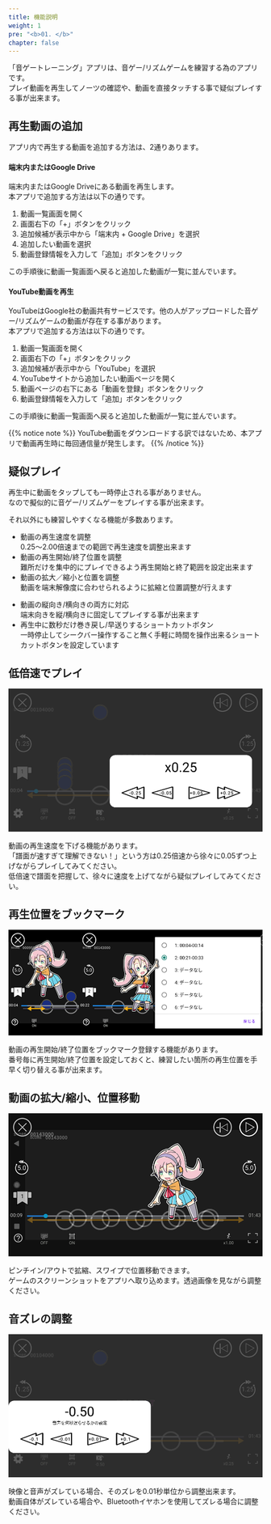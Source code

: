 ```yaml
---
title: 機能説明
weight: 1
pre: "<b>01. </b>"
chapter: false
---
```


「音ゲートレーニング」アプリは、音ゲー/リズムゲームを練習する為のアプリです。<br>
プレイ動画を再生してノーツの確認や、動画を直接タッチする事で疑似プレイする事が出来ます。

## 再生動画の追加

アプリ内で再生する動画を追加する方法は、2通りあります。

#### 端末内またはGoogle Drive

端末内またはGoogle Driveにある動画を再生します。<br>
本アプリで追加する方法は以下の通りです。

1. 動画一覧画面を開く
2. 画面右下の「+」ボタンをクリック
3. 追加候補が表示中から「端末内 + Google Drive」を選択
4. 追加したい動画を選択
5. 動画登録情報を入力して「追加」ボタンをクリック

この手順後に動画一覧画面へ戻ると追加した動画が一覧に並んでいます。

#### YouTube動画を再生

YouTubeはGoogle社の動画共有サービスです。他の人がアップロードした音ゲー/リズムゲームの動画が存在する事があります。<br>
本アプリで追加する方法は以下の通りです。

1. 動画一覧画面を開く
2. 画面右下の「+」ボタンをクリック
3. 追加候補が表示中から「YouTube」を選択
4. YouTubeサイトから追加したい動画ページを開く
5. 動画ページの右下にある「動画を登録」ボタンをクリック
6. 動画登録情報を入力して「追加」ボタンをクリック

この手順後に動画一覧画面へ戻ると追加した動画が一覧に並んでいます。

{{% notice note %}}
YouTube動画をダウンロードする訳ではないため、本アプリで動画再生時に毎回通信量が発生します。
{{% /notice %}}


## 疑似プレイ

再生中に動画をタップしても一時停止される事がありません。<br>
なので擬似的に音ゲー/リズムゲーをプレイする事が出来ます。<br>

それ以外にも練習しやすくなる機能が多数あります。

- 動画の再生速度を調整<br>0.25〜2.00倍速までの範囲で再生速度を調整出来ます
- 動画の再生開始/終了位置を調整<br>難所だけを集中的にプレイできるよう再生開始と終了範囲を設定出来ます
- 動画の拡大／縮小と位置を調整<br>動画を端末解像度に合わせられるように拡縮と位置調整が行えます
<!--
- 動画の反転(ミラー)<br>動画画面を左右反転表示出来ます
-->
- 動画の縦向き/横向きの両方に対応<br>端末向きを縦/横向きに固定してプレイする事が出来ます
- 再生中に数秒だけ巻き戻し/早送りするショートカットボタン<br>一時停止してシークバー操作すること無く手軽に時間を操作出来るショートカットボタンを設定しています

## 低倍速でプレイ

![video playback speed](img_video_playback_speed.png#imgleft)
<div class="clear clear_box"></div>
動画の再生速度を下げる機能があります。<br>
「譜面が速すぎて理解できない！」という方は0.25倍速から徐々に0.05ずつ上げながらプレイしてみてください。<br>
低倍速で譜面を把握して、徐々に速度を上げてながら疑似プレイしてみてください。<br>

## 再生位置をブックマーク

![video bookmark](img_video_bookmark.png#imgleft)
<div class="clear clear_box"></div>
動画の再生開始/終了位置をブックマーク登録する機能があります。<br>
番号毎に再生開始/終了位置を設定しておくと、練習したい箇所の再生位置を手早く切り替える事が出来ます。<br>

## 動画の拡大/縮小、位置移動

![video zoom](img_video_zoom.png#imgleft)
<div class="clear clear_box"></div>

ピンチイン/アウトで拡縮、スワイプで位置移動できます。<br>
ゲームのスクリーンショットをアプリへ取り込めます。透過画像を見ながら調整ください。
<br>

## 音ズレの調整

![sound lag](img_video_sound_lag_jp.png#imgleft)
<div class="clear clear_box"></div>

映像と音声がズレている場合、そのズレを0.01秒単位から調整出来ます。<br>
動画自体がズレている場合や、Bluetoothイヤホンを使用してズレる場合に調整ください。<br>